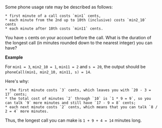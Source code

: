 Some phone usage rate may be described as follows:

    * first minute of a call costs `min1` cents,
    * each minute from the 2nd up to 10th (inclusive) costs `min2_10` cents
    * each minute after 10th costs `min11` cents.

You have `s` cents on your account before the call. What is the duration of the longest call (in minutes rounded down to the nearest integer) you can have?

**Example**

For `min1 = 3`, `min2_10 = 1`, `min11 = 2` and `s = 20`, the output should be `phoneCall(min1, min2_10, min11, s) = 14`.

Here's why:

    * the first minute costs `3` cents, which leaves you with `20 - 3 = 17` cents;
    * the total cost of minutes `2` through `10` is `1 * 9 = 9`, so you can talk `9` more minutes and still have `17 - 9 = 8` cents;
    * each next minute costs `2` cents, which means that you can talk `8 / 2 = 4` more minutes.

Thus, the longest call you can make is `1 + 9 + 4 = 14` minutes long.
